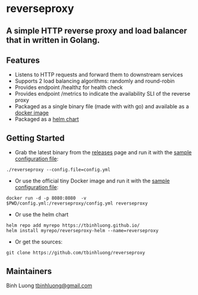 # reverseproxy

A simple HTTP reverse proxy and load balancer that in written in Golang.
---

## Features

- Listens to HTTP requests and forward them to downstream services
- Supports 2 load balancing algorithms: randomly and round-robin
- Provides endpoint /healthz for health check
- Provides endpoint /metrics to indicate the availability SLI of the reverse proxy
- Packaged as a single binary file (made with with go) and available as a [docker image](https://hub.docker.com/r/tbinhluong/reverseproxy)
- Packaged as a [helm chart](https://github.com/tbinhluong/tbinhluong.github.io/tree/master/charts/reverseproxy-helm) 


## Getting Started

- Grab the latest binary from the [releases](https://github.com/tbinhluong/reverseproxy/releases) page and run it with the [sample configuration file](https://raw.githubusercontent.com/tbinhluong/reverseproxy/master/config/config.yml):

```shell
./reverseproxy --config.file=config.yml
```

- Or use the official tiny Docker image and run it with the [sample configuration file](https://raw.githubusercontent.com/tbinhluong/reverseproxy/master/config/config.yml):

```shell
docker run -d -p 8080:8080  -v $PWD/config.yml:/reverseproxy/config.yml reverseproxy
```

- Or use the helm chart

```shell
helm repo add myrepo https://tbinhluong.github.io/
helm install myrepo/reverseproxy-helm --name=reverseproxy
```

- Or get the sources:

```shell
git clone https://github.com/tbinhluong/reverseproxy
```

## Maintainers

Binh Luong <tbinhluong@gmail.com>